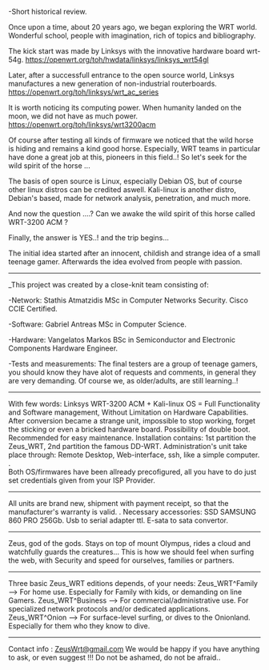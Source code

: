 

-Short historical review.

Once upon a time, about 20 years ago, we began exploring the WRT world. 
 Wonderful school, people with imagination, rich of topics and bibliography.
 
The kick start was made by Linksys with the innovative hardware board wrt-54g.
 https://openwrt.org/toh/hwdata/linksys/linksys_wrt54gl
 
Later, after a successfull entrance to the open source world, Linksys manufactures a new generation of non-industrial routerboards.
 https://openwrt.org/toh/linksys/wrt_ac_series  

It is worth noticing its computing power. When humanity landed on the moon, we did not have as much power.
 https://openwrt.org/toh/linksys/wrt3200acm

Of course after testing all kinds of firmware we noticed that the wild horse is hiding and remains a kind good horse. 
 Especially, WRT teams in particular have done a great job at this, pioneers in this field..!
  So let's seek for the wild spirit of the horse ...

The basis of open source is Linux, especially Debian OS, but of course other linux distros can be credited aswell.
 Kali-linux is another distro, Debian's based, made for network analysis, penetration, and much more.
 
And now the question ....?
 Can we awake the wild spirit of this horse called WRT-3200 ACM ?
 
Finally, the answer is YES..!
 and the trip begins...                    
                 
The initial idea started after an innocent, childish and strange idea of a small teenage gamer.
 Afterwards the idea evolved from people with passion.
 
_________________________________________________________________________

 
_This project was created by a close-knit team consisting of:

-Network:
Stathis Atmatzidis 
MSc in Computer Networks Security. Cisco CCIE Certified.

-Software:
Gabriel Antreas
MSc in Computer Science. 

-Hardware:
Vangelatos Markos
BSc in Semiconductor and Electronic Components Hardware Engineer.

-Tests and measurements:
The final testers are a group of teenage gamers, you should know they have alot of requests and comments, in general they are very demanding.
Of course we, as older/adults, are still learning..!
_________________________________________________________________________

With few words: 
 Linksys WRT-3200 ACM + Kali-linux OS = Full Functionality and Software management, Without Limitation on Hardware Capabilities.
   After conversion became a strange unit, impossible to stop working, forget the sticking or even a bricked hardware board.
    Possibility of double boot. Recommended for easy maintenance. 
     Installation contains: 1st partition the Zeus_WRT, 2nd partition the famous DD-WRT.
      Administration's unit take place through: Remote Desktop, Web-interface, ssh, like a simple computer. .  
       Both OS/firmwares have been allready precofigured, all you have to do just set credentials given from your ISP Provider.
_________________________________________________________________________
    
All units are brand new, shipment with payment receipt, so that the manufacturer's warranty is valid. .
 Necessary accessories:
  SSD SAMSUNG 860 PRO 256Gb.
  Usb to serial adapter ttl.
  E-sata to sata convertor.
_________________________________________________________________________

Zeus, god of the gods.
 Stays on top of mount Olympus, rides a cloud and watchfully guards the creatures...
  This is how we should feel when surfing the web, with Security and speed for ourselves, families or partners. 
_________________________________________________________________________

Three basic Zeus_WRT editions depends, of your needs:
 Zeus_WRT^Family   --> For home use. Especially for Family with kids, or demanding on line Gamers.
  Zeus_WRT^Business --> For commercial/administrative use. For specialized network protocols and/or dedicated applications.
   Zeus_WRT^Onion    --> For surface-level surfing, or dives to the Onionland. Especially for them who they know to dive.
_________________________________________________________________________

Contact info : ZeusWrt@gmail.com 
 We would be happy if you have anything to ask, or even suggest !!! 
  Do not be ashamed, do not be afraid..

